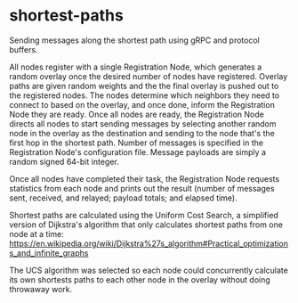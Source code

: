 # shortest-paths
Sending messages along the shortest path using gRPC and protocol buffers.

All nodes register with a single Registration Node, which generates a random overlay once the desired number of nodes have registered. Overlay paths are given random weights and the the final overlay is pushed out to the registered nodes. The nodes determine which neighbors they need to connect to based on the overlay, and once done, inform the Registration Node they are ready. Once all nodes are ready, the Registration Node directs all nodes to start sending messages by selecting another random node in the overlay as the destination and sending to the node that's the first hop in the shortest path. Number of messages is specified in the Registration Node's configuration file. Message payloads are simply a random signed 64-bit integer.

Once all nodes have completed their task, the Registration Node requests statistics from each node and prints out the result (number of messages sent, received, and relayed; payload totals; and elapsed time).

Shortest paths are calculated using the Uniform Cost Search, a simplified version of Dijkstra's algorithm that only calculates shortest paths from one node at a time:  https://en.wikipedia.org/wiki/Dijkstra%27s_algorithm#Practical_optimizations_and_infinite_graphs

The UCS algorithm was selected so each node could concurrently calculate its own shortests paths to each other node in the overlay without doing throwaway work.
